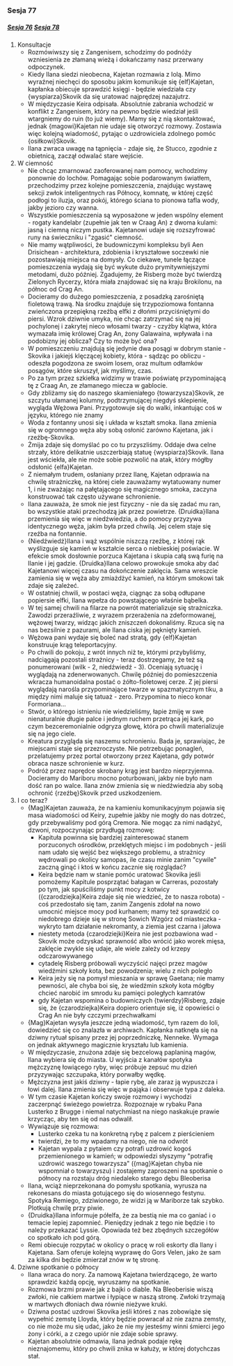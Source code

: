 ### Sesja 77
##### [Sesja 76](#sesja-076) [Sesja 78](#sesja-078)
1. Konsultacje
    - Rozmówiwszy się z Zangenisem, schodzimy do podnóży wzniesienia ze złamaną wieżą i dokańczamy nasz przerwany odpoczynek.
    - Kiedy Ilana siedzi nieobecna, Kajetan rozmawia z Iolą. Mimo wyraźnej niechęci do sposobu jakim komunikuje się {elf}Kajetan, kapłanka obiecuje sprawdzić księgi - będzie wiedziała czy {wyspiarza}Skovik da się uratować najprędzej nazajutrz.
    - W międzyczasie Keira odpisała. Absolutnie zabrania wchodzić w konflikt z Zangenisem, który na pewno będzie wiedział jeśli wtargniemy do ruin (to już wiemy). Mamy się z nią skontaktować, jednak {magowi}Kajetan nie udaje się otworzyć rozmowy. Zostawia więc kolejną wiadomość, pytając o uzdrowiciela zdolnego pomóc {osiłkowi}Skovik.
    - Ilana zwraca uwagę na tąpnięcia - zdaje się, że Stucco, zgodnie z obietnicą, zaczął odwalać stare wejście.
2. W ciemność
    - Nie chcąc zmarnować zaoferowanej nam pomocy, wchodzimy ponownie do lochów. Pomagając sobie podarowanym światłem, przechodzimy przez kolejne pomieszczenia, znajdując wystawę sekcji zwłok inteligentnych ras Północy, komnatę, w której część podłogi to iluzja, oraz pokój, którego ściana to pionowa tafla wody, jakby jezioro czy wanna. 
    - Wszystkie pomieszczenia są wyposażone w jeden wspólny element - rogaty kandelabr (zupełnie jak ten w Craag An) z dwoma kulami: jasną i ciemną niczym pustka. Kajetanowi udaje się rozszyfrować runy na świeczniku i "zgasić" ciemność.
    - Nie mamy wątpliwości, że budowniczymi kompleksu byli Aen Drisichean - architektura, zdobienia i kryształowe soczewki nie pozostawiają miejsca na domysły. Co ciekawe, tunele łączące pomieszczenia wydają się być wykute dużo prymitywniejszymi metodami, dużo później. Zgadujemy, że Risberg może być twierdzą Zielonych Rycerzy, która miała znajdować się na kraju Brokilonu, na północ od Crag An.
    - Docieramy do dużego pomieszczenia, z posadzką zarośniętą fioletową trawą. Na środku znajduje się trzypoziomowa fontanna zwieńczona przepiękną rzeźbą elfki z dłońmi przyciśniętymi do piersi. Wzrok dziwnie umyka, nie chcąc zatrzymać się na jej pochylonej i zakrytej nieco włosami twarzy - czyżby klątwa, która wymazała imię królowej Crag An, żony Galawaina, wpływała i na podobizny jej oblicza? Czy to może być ona?
    - W pomieszczeniu znajdują się jedynie dwa posągi w dobrym stanie - Skovika i jakiejś klęczącej kobiety, która - sądząc po obliczu - odeszła pogodzona ze swoim losem, oraz multum odłamków posągów, które skruszył, jak myślimy, czas.
    - Po za tym przez szkiełka widzimy w trawie poświatę przypominającą tę z Craag An, ze złamanego miecza w gablocie.
    - Gdy zbliżamy się do naszego skamieniałego {towarzysza}Skovik, ze szczytu ułamanej kolumny, podtrzymującej niegdyś sklepienie, wygląda Wężowa Pani. Przygotowuje się do walki, inkantując coś w języku, którego nie znamy
    - Woda z fontanny unosi się i układa w kształt smoka. Ilana zmienia się w ogromnego węża aby sobą osłonić zarówno Kajetana, jak i rzeźbę-Skovika. 
    - Żmija zdaje się domyślać po co tu przyszliśmy. Oddaje dwa celne strzały, które delikatnie uszczerbiają statuę {wyspiarza}Skovik. Ilana jest wściekła, ale nie może sobie pozwolić na atak, który mógłby odsłonić {elfa}Kajetan.
    - Z niemałym trudem, osłaniany przez Ilanę, Kajetan odprawia na chwilę strażniczkę, na której ciele zauważamy wytatuowany numer 1, i nie zważając na pałętającego się magicznego smoka, zaczyna konstruować tak często używane schronienie.
    - Ilana zauważa, że smok nie jest fizyczny - nie da się zadać mu ran, bo wszystkie ataki przechodzą jak przez powietrze. {Druidka}Ilana przemienia się więc w niedźwiedzia, a do pomocy przyzywa identycznego węża, jakim była przed chwilą. Jej celem staje się rzeźba na fontannie.
    - {Niedźwiedź}Ilana i wąż wspólnie niszczą rzeźbę, z której rąk wyślizguje się kamień w kształcie serca o niebieskiej poświacie. W efekcie smok dosłownie porzuca Kajetana i skupia całą swą furię na Ilanie i jej gadzie. {Druidka}Ilana celowo prowokuje smoka aby dać Kajetanowi więcej czasu na dokończenie zaklęcia. Sama wreszcie zamienia się w węża aby zmiażdżyć kamień, na którym smokowi tak zdaje się zależeć.
    - W ostatniej chwili, w postaci węża, ciągnąc za sobą odłupane popiersie elfki, Ilana wpełza do powstającego właśnie bąbelka.
    - W tej samej chwili na filarze na powrót materializuje się strażniczka. Zawodzi przeraźliwie, z wyrazem przerażenia na zdeformowanej, wężowej twarzy, widząc jakich zniszczeń dokonaliśmy. Rzuca się na nas bezsilnie z pazurami, ale Ilana ciska jej pęknięty kamień. 
    - Wężowa pani wydaje się boleć nad stratą, gdy {elf}Kajetan konstruuje krąg teleportacyjny.
    - Po chwili do pokoju, z wrót innych niż te, którymi przybyliśmy, nadciągają pozostali strażnicy - teraz dostrzegamy, że też są ponumerowani (wilk - 2, niedźwiedź - 3). Oceniają sytuację i wyglądają na zdenerwowanych. Chwilę później do pomieszczenia wkracza humanoidalna postać o żółto-fioletowej cerze. Z jej piersi wyglądają narośla przypominające twarze w spazmatycznym tiku, a między nimi maluje się tatuaż - zero. Przypomina to nieco konar Formoriana...
    - Stwór, o którego istnieniu nie wiedzieliśmy, łapie żmiję w swe nienaturalnie długie palce i jednym ruchem przetrąca jej kark, po czym bezceremonialnie odgryza głowę, która po chwili materializuje się na jego ciele. 
    - Kreatura przygląda się naszemu schronieniu. Bada je, sprawiając, że miejscami staje się przezroczyste. Nie potrzebując ponagleń, przelatujemy przez portal otworzony przez Kajetana, gdy potwór obraca nasze schronienie w kurz.
    - Podróż przez naprędce skrobany krąg jest bardzo nieprzyjemna. Docieramy do Mariboru mocno poturbowani, jakby nie było nam dość ran po walce. Ilana znów zmienia się w niedźwiedzia aby sobą ochronić {rzeźbę}Skovik przed uszkodzeniem.
3. I co teraz?
    - {Mag}Kajetan zauważa, że na kamieniu komunikacyjnym pojawia się masa wiadomości od Keiry, zupełnie jakby nie mogły do nas dotrzeć, gdy przebywaliśmy pod górą Cremora. Nie mogąc za nimi nadążyć, dzwoni, rozpoczynając przydługą rozmowę:
        - Kapituła powinna się bardziej zainteresować stanem porzuconych ośrodków, przeklętych miejsc i im podobnych - jeśli nam udało się wejść bez większego problemu, a strażnicy wędrowali po okolicy samopas, ile czasu minie zanim "cywile" zaczną ginąć i ktoś w końcu zacznie się rozglądać?
        - Keira będzie nam w stanie pomóc uratować Skovika jeśli pomożemy Kapitule posprzątać bałagan w Carreras, pozostały po tym, jak spuściliśmy punkt mocy z kotwicy ({czarodziejka}Keira zdaje się nie wiedzieć, że to nasza robota) - coś przedostało się tam, zanim Zangenis zdołał na nowo umocnić miejsce mocy pod kurhanem; mamy też sprawdzić co niedobrego dzieje się w stronę Sowich Wzgórz od miasteczka - wykryto tam działanie nekromanty, a ziemia jest czarna i jałowa
        - niestety metoda {czarodziejki}Keira nie jest pozbawiona wad - Skovik może odzyskać sprawność albo wrócić jako worek mięsa, zaklęcie zwykle się udaje, ale wiele zależy od krzepy odczarowywanego
        - cytadelę Risberg próbowali wyczyścić najęci przez magów wiedźmini szkoły kota, bez powodzenia; wielu z nich poległo
        - Keira jeży się na pomysł mieszania w sprawę Gaetana; nie mamy pewności, ale chyba boi się, że wiedźmin szkoły kota mógłby chcieć narobić im smrodu ku pamięci poległych kamratów
        - gdy Kajetan wspomina o budowniczych {twierdzy}Risberg, zdaje się, że {czarodziejka}Keira dopiero orientuje się, iż opowieści o Crag An nie były czczymi przechwałkami
    - {Mag}Kajetan wysyła jeszcze jedną wiadomość, tym razem do Ioli, dowiedzieć się co znalazła w archiwach. Kapłanka natknęła się na dziwny rytuał spisany przez jej poprzedniczkę, Nenneke. Wymaga on jednak aktywnego magicznie kryształu lub kamienia.
    - W międzyczasie, znużona zdaje się bezcelową paplaniną magów, Ilana wybiera się do miasta. U wyjścia z kanałów spotyka mężczyznę łowiącego ryby, więc próbuje zepsuć mu dzień przyzywając szczupaka, który porwałby wędkę.
    - Mężczyzna jest jakiś dziwny - łapie rybę, ale zaraz ją wypuszcza i łowi dalej. Ilana zmienia się więc w pająka i obserwuje typa z daleka.
    - W tym czasie Kajetan kończy swoje rozmowy i wychodzi zaczerpnąć świeżego powietrza. Rozpoznaje w rybaku Pana Lusterko z Brugge i niemal natychmiast na niego naskakuje prawie krzycząc, aby ten się od nas odwalił.
    - Wywiązuje się rozmowa:
        - Lusterko czeka tu na konkretną rybę z palcem z pierścieniem
        - twierdzi, że to my wpadamy na niego, nie na odwrót
        - Kajetan wypala z pytaiem czy potrafi uzdrowić kogoś przemienionego w kamień; w odpowiedzi słyszymy "potrafię uzdrowić waszego towarzysza" ({mag}Kajetan chyba nie wspomniał o towarzyszu) i zostajemy zaproszeni na spotkanie o północy na rozstaju dróg niedaleko starego dębu Bleoberisa
    - Ilana, wciąż nieprzekonana do pomysłu spotkania, wyrusza na rekonesans do miasta gotującego się do wiosennego festynu. Spotyka Remiego, zdziwionego, że widzi ją w Mariborze tak szybko. Plotkują chwilę przy piwie.
    - {Druidka}Ilana informuje półelfa, że za bestią nie ma co ganiać i o temacie lepiej zapomnieć. Pieniędzy jednak z tego nie będzie i to należy przekazać Lyssie. Opowiada też bez zbędnych szczegółów co spotkało ich pod górą.
    - Remi obiecuje rozpytać w okolicy o pracę w roli eskorty dla Ilany i Kajetana. Sam oferuje kolejną wyprawę do Gors Velen, jako że sam za kilka dni będzie zmierzał znów w tę stronę.
4. Dziwne spotkanie o północy
    - Ilana wraca do nory. Za namową Kajetana twierdzącego, że warto sprawdzić każdą opcję, wyruszamy na spotkanie.
    - Rozmowa brzmi prawie jak z bajki o diable. Na Bleoberisie wiszą zwłoki, nie całkiem martwe i łypiące w naszą stronę. Zwłoki trzymają w martwych dłoniach dwa równie nieżywe kruki.
    - Dziwna postać uzdrowi Skovika jeśli któreś z nas zobowiąże się wypełnić zemstę Lloyda, który będzie powracał aż nie zazna zemsty, co nie może mu się udać, jako że nie my jesteśmy winni śmierci jego żony i córki, a z czego upiór nie zdaje sobie sprawy. 
    - Kajetan absolutnie odmawia, Ilana jednak podaje rękę nieznajomemu, który po chwili znika w kałuży, w której dotychczas stał.